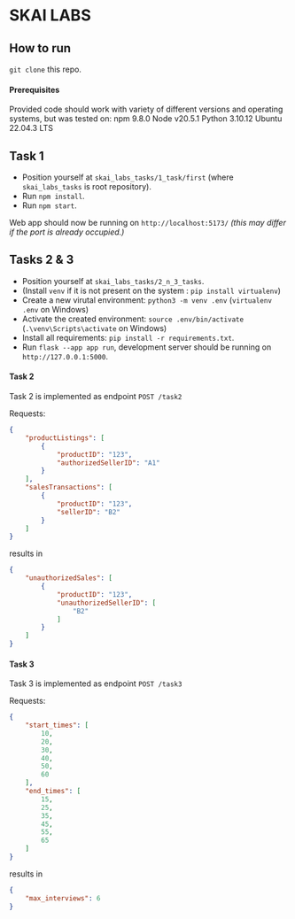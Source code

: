 # SKAI LABS

## How to run
`git clone` this repo.

#### Prerequisites
Provided code should work with variety of different versions and operating systems, but was tested on:
npm 9.8.0
Node v20.5.1
Python 3.10.12
Ubuntu 22.04.3 LTS

## Task 1
- Position yourself at `skai_labs_tasks/1_task/first` (where `skai_labs_tasks` is root repository).
- Run `npm install`.
- Run `npm start`.

Web app should now be running on `http://localhost:5173/` _(this may differ if the port is already occupied.)_

## Tasks 2 & 3
- Position yourself at `skai_labs_tasks/2_n_3_tasks`.
- (Install `venv` if it is not present on the system : `pip install virtualenv`)
- Create a new virutal environment: `python3 -m venv .env` (`virtualenv .env` on Windows)
- Activate the created environment: `source .env/bin/activate` (`.\venv\Scripts\activate` on Windows)
- Install all requirements: `pip install -r requirements.txt`.
- Run `flask --app app run`, development server should be running on `http://127.0.0.1:5000`.

#### Task 2 
Task 2 is implemented as endpoint `POST /task2`

Requests:
```JSON
{
    "productListings": [
        {
            "productID": "123",
            "authorizedSellerID": "A1"
        }
    ],
    "salesTransactions": [
        {
            "productID": "123",
            "sellerID": "B2"
        }
    ]
}
```
results in
```JSON
{
    "unauthorizedSales": [
        {
            "productID": "123",
            "unauthorizedSellerID": [
                "B2"
            ]
        }
    ]
}
```

#### Task 3
Task 3 is implemented as endpoint `POST /task3`

Requests:
```JSON
{
    "start_times": [
        10,
        20,
        30,
        40,
        50,
        60
    ],
    "end_times": [
        15,
        25,
        35,
        45,
        55,
        65
    ]
}
```
results in
```JSON
{
    "max_interviews": 6
}
```

